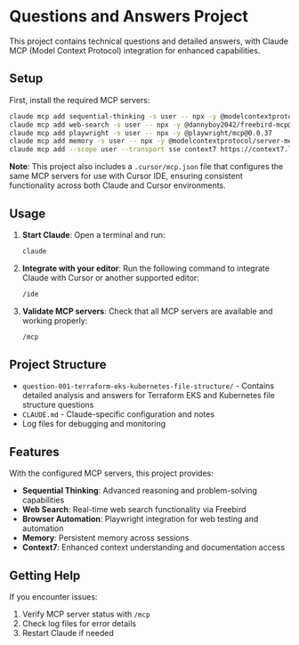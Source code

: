 # Questions and Answers Project

This project contains technical questions and detailed answers, with Claude MCP (Model Context Protocol) integration for enhanced capabilities.

## Setup

First, install the required MCP servers:

```bash
claude mcp add sequential-thinking -s user -- npx -y @modelcontextprotocol/server-sequential-thinking@2025.7.1
claude mcp add web-search -s user -- npx -y @dannyboy2042/freebird-mcp@1.5.1
claude mcp add playwright -s user -- npx -y @playwright/mcp@0.0.37
claude mcp add memory -s user -- npx -y @modelcontextprotocol/server-memory@2025.8.4
claude mcp add --scope user --transport sse context7 https://context7.liam.sh/sse
```

**Note**: This project also includes a `.cursor/mcp.json` file that configures the same MCP servers for use with Cursor IDE, ensuring consistent functionality across both Claude and Cursor environments.

## Usage

1. **Start Claude**: Open a terminal and run:

   ```bash
   claude
   ```

2. **Integrate with your editor**: Run the following command to integrate Claude with Cursor or another supported editor:

   ```bash
   /ide
   ```

3. **Validate MCP servers**: Check that all MCP servers are available and working properly:

   ```bash
   /mcp
   ```

## Project Structure

- `question-001-terraform-eks-kubernetes-file-structure/` - Contains detailed analysis and answers for Terraform EKS and Kubernetes file structure questions
- `CLAUDE.md` - Claude-specific configuration and notes
- Log files for debugging and monitoring

## Features

With the configured MCP servers, this project provides:

- **Sequential Thinking**: Advanced reasoning and problem-solving capabilities
- **Web Search**: Real-time web search functionality via Freebird
- **Browser Automation**: Playwright integration for web testing and automation
- **Memory**: Persistent memory across sessions
- **Context7**: Enhanced context understanding and documentation access

## Getting Help

If you encounter issues:

1. Verify MCP server status with `/mcp`
2. Check log files for error details
3. Restart Claude if needed

